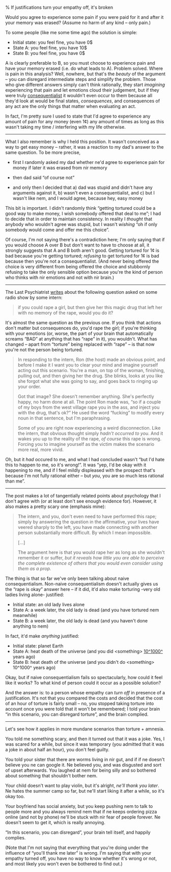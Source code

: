 % If justifications turn your empathy off, it's broken

Would you agree to experience some pain if you were paid for it and after it your memory was erased? (Assume no harm of any kind – only pain.)

To some people (like me some time ago) the solution is simple:

  * Initial state: you feel fine, you have 0$
  * State A: you feel fine, you have 10$
  * State B: you feel fine, you have 0$

A is clearly preferable to B, so you must choose to experience pain and have your memory erased (i.e. do what leads to A). Problem solved. Where is pain in this analysis? Well, nowhere, but that's the *beauty* of the argument – you can disregard intermediate steps and simplify the problem. Those who give different answers simply can't think rationally, they start *imagining* experiencing that pain and let emotions cloud their judgement, but if they were truly [consequentialist](http://raikoth.net/consequentialism.html) it wouldn't even occur to them because all they'd look at would be final states, *consequences*, and consequences of any act are the only things that matter when evaluating an act.

In fact, I'm pretty sure I used to state that I'd agree to experience any amount of pain for any money (even 1¢) any amount of times as long as this wasn't taking my time / interfering with my life otherwise.

-----------------------------------------------------------------------------

What I also remember is why I held this position. It wasn't conceived as a way to get easy money – rather, it was a reaction to my dad's answer to the same question. To be more precise,

  * first I randomly asked my dad whether ne'd agree to experience pain for money if later it was erased from nir memory

  * then dad said “of course not”

  * and only then I decided that a) dad was stupid and didn't have any arguments against it, b) wasn't even a consequentialist, and c) but I wasn't like nem, and I would agree, because hey, easy money

This bit is important. I didn't randomly think “getting tortured could be a good way to make money, I wish somebody offered that deal to me”; I had to decide that in order to maintain consistency. In reality I *thought* that anybody who wouldn't agree was stupid, but I wasn't *wishing* “oh if only somebody would come and offer me this choice”.

Of course, I'm not saying there's a contradiction here; I'm only saying that if you would choose A over B but don't want to have to choose at all, it strongly suggests that A and B both aren't good. Getting tortured for 1¢ is bad because you're getting tortured; *refusing* to get tortured for 1¢ is bad because then you're not a consequentialist. (And never being offered the choice is very different from being offered the choice and stubbornly refusing to take the only sensible option because you're the kind of person who thinks with nir emotions and not with nir brain.)

-----------------------------------------------------------------------------

The Last Psychiatrist [writes](http://thelastpsychiatrist.com/2011/03/when_is_it_okay_to_rape_a_woma.html) about the following question asked on some radio show by some intern:

> if you could rape a girl, but then give her this magic drug that left her with no memory of the rape, would you do it?

It's almost the same question as the previous one. If you think that actions don't matter but consequences do, you'd rape the girl; if you're thinking with your emotions (or, worse, the part of your brain that automatically screams “BAD” at anything that has “rape” in it), you wouldn't. What has changed – apart from “torture” being replaced with “rape” – is that now you're not the person being tortured.

> In responding to the intern, Ron (the host) made an obvious point, and before I make it I want you to clear your mind and imagine yourself acting out this scenario. You're a man, on top of the woman, finishing, pulling out, and then giving her the drug. She blinks, looks at you like she forgot what she was going to say, and goes back to ringing up your order.
>
> Got that image? She doesn't remember anything. She's perfectly happy, no harm done at all. The point Ron made was, “so if a couple of my boys from the west village rape you in the ass, and inject you with the drug, that's ok?” He used the word “fucking” to modify every noun in that sentence, but I'm paraphrasing.
>
> Some of you are right now experiencing a weird disconnection. Like the intern, that obvious thought simply *hadn't occurred to you*. And it wakes you up to the reality of the rape, *of course* this rape is wrong. Forcing you to imagine yourself as the victim makes the scenario more real, more vivid.

Oh, but it *had* occured to me, and what I had concluded wasn't “but I'd hate this to happen to me, so it's wrong!”. It was “yep, I'd be okay with it happening to me, and if I feel mildly displeased with the prospect that's because I'm not fully rational either – but *you*, you are so much less rational than me”.

-----------------------------------------------------------------------------

The post makes a lot of tangentially related points about psychology that I don't agree with (or at least don't see enough evidence for). However, it also makes a pretty scary one (emphasis mine):

> The intern, and you, don't even need to have performed this rape; simply by answering the question in the affirmative, your lives have veered sharply to the left, you have made connecting with another person substantially more difficult. By which I mean impossible.
>
> [...]
>
> The argument here is that you would rape her as long as she wouldn't remember it or suffer, *but it reveals how little you are able to perceive the complete existence of others that you would even consider using them as a prop.*

The thing is that so far we've only been talking about naive consequentialism. Non-naive consequentialism doesn't actually gives us the “rape is okay” answer here – if it did, it'd also make torturing -very old ladies living alone- justified:

  * Initial state: an old lady lives alone
  * State A: a week later, the old lady is dead (and you have tortured nem meanwhile)
  * State B: a week later, the old lady is dead (and you haven't done anything to nem)

In fact, it'd make *anything* justified:

  * Initial state: planet Earth
  * State A: heat death of the universe (and you did \<something\> [10^1000^][heat death] years ago)
  * State B: heat death of the universe (and you didn't do \<something\> 10^1000^ years ago)

[heat death]: https://en.wikipedia.org/wiki/Graphical_timeline_from_Big_Bang_to_Heat_Death

Okay, but if naive consequentialism fails so spectacularly, how could it feel like it works? To what kind of person could it occur as a possible solution?

And the answer is: to a person whose empathy can *turn off* in presence of a justification. It's not that you compared the costs and decided that the cost of an hour of torture is fairly small – no, you stopped taking torture into account once you were told that it won't be remembered; I told your brain “in this scenario, you can disregard torture”, and the brain complied.

-----------------------------------------------------------------------------

Let's see how it applies in more mundane scenarios than torture + amnesia.

You told me something scary, and then it turned out that it was a joke. Yes, I was scared for a while, but since it was temporary (you admitted that it was a joke in about half an hour), you don't feel guilty.

You told your sister that there are worms living in nir gut, and if if ne doesn't believe you ne can google it. Ne believed you, and was disgusted and sort of upset afterwards. You laughed at nem for being silly and so bothered about something that shouldn't bother nem.

Your child doesn't want to play violin, but it's alright, *ne'll thank you later*. Ne hates the summer camp so far, but ne'll start liking it after a while, so it's okay too.

Your boyfriend has social anxiety, but you keep pushing nem to talk to people more and you always remind nem that if ne keeps ordering pizza online (and not by phone) ne'll be stuck with nir fear of people forever. Ne doesn't seem to get it, which is really annoying.

“In this scenario, you can disregard”, your brain tell itself, and happily complies.

(Note that I'm not saying that everything that you're doing under the influence of “you'll thank me later” is wrong. I'm saying that with your empathy turned off, you have no way to know whether it's wrong or not, and most likely you won't even be bothered to find out.)
